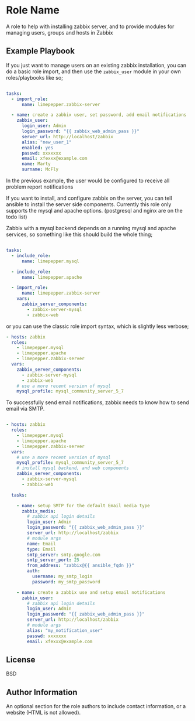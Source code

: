 Role Name
=========

A role to help with installing zabbix server, and to provide modules for
managing users, groups and hosts in Zabbix

Example Playbook
----------------

If you just want to manage users on an existing zabbix installation, you
can do a basic role import, and then use the `zabbix_user` module in your own
roles/playbooks like so;

```yml

tasks:
  - import_role:
      name: limepepper.zabbix-server

  - name: create a zabbix user, set password, add email notifications
    zabbix_user:
      login_user: Admin
      login_password: "{{ zabbix_web_admin_pass }}"
      server_url: http://localhost/zabbix
      alias: "new_user_1"
      enabled: yes
      passwd: xxxxxxx
      email: xfexxx@example.com
      name: Marty
      surname: McFly

```
In the previous example, the user would be configured to receive all problem
report notifications

If you want to install, and configure zabbix on the server, you can tell ansible
to install the server side components.  Currently this role only supports the
mysql and apache options. (postgresql and nginx are on the todo list)

Zabbix with a mysql backend depends on
a running mysql and apache services, so something like this should build the
whole thing;

```yml

tasks:
  - include_role:
      name: limepepper.mysql

  - include_role:
      name: limepepper.apache

  - import_role:
      name: limepepper.zabbix-server
    vars:
      zabbix_server_components:
        - zabbix-server-mysql
        - zabbix-web

```

or you can use the classic role import syntax, which is slightly less verbose;

```yml
- hosts: zabbix
  roles:
    - limepepper.mysql
    - limepepper.apache
    - limepepper.zabbix-server
  vars:
    zabbix_server_components:
      - zabbix-server-mysql
      - zabbix-web
    # use a more recent version of mysql
    mysql_profile: mysql_community_server_5_7

```

To successfully send email notifications, zabbix needs to know how to send email
via SMTP.

```yml

- hosts: zabbix
  roles:
    - limepepper.mysql
    - limepepper.apache
    - limepepper.zabbix-server
  vars:
    # use a more recent version of mysql
    mysql_profile: mysql_community_server_5_7
    # install mysql backend, and web components
    zabbix_server_components:
      - zabbix-server-mysql
      - zabbix-web

  tasks:

    - name: setup SMTP for the default Email media type
      zabbix_media:
        # zabbix api login details
        login_user: Admin
        login_password: "{{ zabbix_web_admin_pass }}"
        server_url: http://localhost/zabbix
        # module args
        name: Email
        type: Email
        smtp_server: smtp.google.com
        smtp_server_port: 25
        from_address: "zabbix@{{ ansible_fqdn }}"
        auth:
          username: my_smtp_login
          password: my_smtp_password

    - name: create a zabbix use and setup email notifications
      zabbix_user:
        # zabbix api login details
        login_user: Admin
        login_password: "{{ zabbix_web_admin_pass }}"
        server_url: http://localhost/zabbix
        # module args
        alias: "my_notification_user"
        passwd: xxxxxxx
        email: xfexxx@example.com

```

License
-------

BSD

Author Information
------------------

An optional section for the role authors to include contact information, or a
website (HTML is not allowed).
